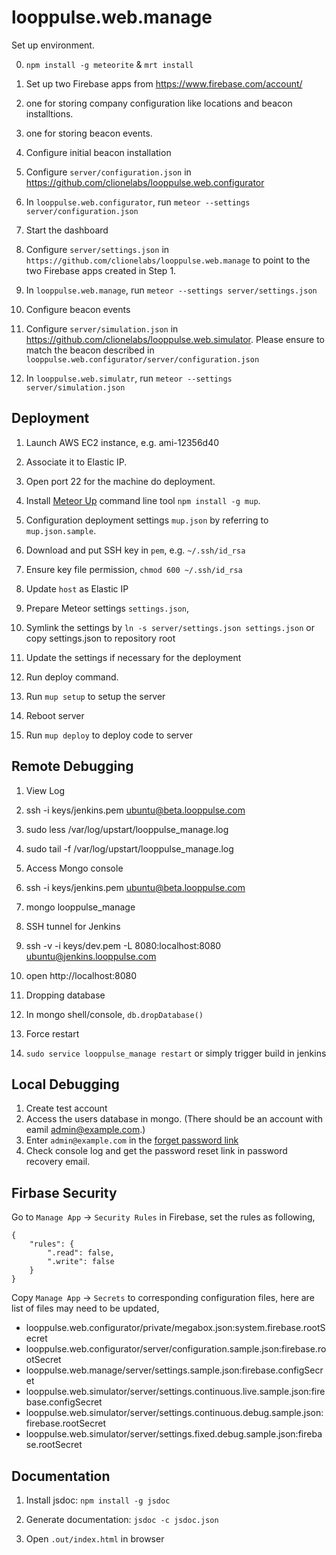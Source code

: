 looppulse.web.manage
====================

Set up environment.

0. `npm install -g meteorite` & `mrt install`

1. Set up two Firebase apps from https://www.firebase.com/account/
  1. one for storing company configuration like locations and beacon installtions.
  2. one for storing beacon events.

2. Configure initial beacon installation  
  1. Configure `server/configuration.json` in https://github.com/clionelabs/looppulse.web.configurator  
  2. In `looppulse.web.configurator`, run `meteor --settings server/configuration.json`

3. Start the dashboard  
  1. Configure `server/settings.json` in `https://github.com/clionelabs/looppulse.web.manage` to point to the two Firebase apps created in Step 1.  
  2. In `looppulse.web.manage`, run `meteor --settings server/settings.json`

4. Configure beacon events  
  1. Configure `server/simulation.json` in https://github.com/clionelabs/looppulse.web.simulator. Please ensure to match the beacon described in `looppulse.web.configurator/server/configuration.json`  
  2. In `looppulse.web.simulatr`, run `meteor --settings server/simulation.json`


## Deployment

1. Launch AWS EC2 instance, e.g. ami-12356d40
  1. Associate it to Elastic IP.
  2. Open port 22 for the machine do deployment.

2. Install [Meteor Up](https://github.com/arunoda/meteor-up) command line tool `npm install -g mup`.

3. Configuration deployment settings `mup.json` by referring to `mup.json.sample`.
  1. Download and put SSH key in `pem`, e.g. `~/.ssh/id_rsa`
  2. Ensure key file permission, `chmod 600 ~/.ssh/id_rsa`
  3. Update `host` as Elastic IP

4. Prepare Meteor settings `settings.json`,
  1. Symlink the settings by `ln -s server/settings.json settings.json` or copy settings.json to repository root
  2. Update the settings if necessary for the deployment

5. Run deploy command.
  1. Run `mup setup` to setup the server
  2. Reboot server
  3. Run `mup deploy` to deploy code to server

## Remote Debugging

1. View Log
  1. ssh -i keys/jenkins.pem ubuntu@beta.looppulse.com
  2. sudo less /var/log/upstart/looppulse_manage.log
  3. sudo tail -f /var/log/upstart/looppulse_manage.log

2. Access Mongo console
  1. ssh -i keys/jenkins.pem ubuntu@beta.looppulse.com
  2. mongo looppulse_manage

3. SSH tunnel for Jenkins
  1. ssh -v -i keys/dev.pem -L 8080:localhost:8080 ubuntu@jenkins.looppulse.com
  2. open http://localhost:8080

4. Dropping database
  1. In mongo shell/console, `db.dropDatabase()`

5. Force restart
  1. `sudo service looppulse_manage restart` or simply trigger build in jenkins


## Local Debugging

1. Create test account
  1. Access the users database in mongo. (There should be an account with eamil admin@example.com.)
  2. Enter `admin@example.com` in the [forget password link](http://localhost:3000/forgot-password)
  3. Check console log and get the password reset link in password recovery email.


## Firbase Security

Go to `Manage App` -> `Security Rules` in Firebase, set the rules as following,

```
{
    "rules": {
        ".read": false,
        ".write": false
    }
}
```

Copy `Manage App` -> `Secrets` to corresponding configuration files, here are list of files may need to be updated,

- looppulse.web.configurator/private/megabox.json:system.firebase.rootSecret
- looppulse.web.configurator/server/configuration.sample.json:firebase.rootSecret
- looppulse.web.manage/server/settings.sample.json:firebase.configSecret
- looppulse.web.simulator/server/settings.continuous.live.sample.json:firebase.configSecret
- looppulse.web.simulator/server/settings.continuous.debug.sample.json:firebase.rootSecret
- looppulse.web.simulator/server/settings.fixed.debug.sample.json:firebase.rootSecret


## Documentation

1. Install jsdoc: `npm install -g jsdoc`

2. Generate documentation: `jsdoc -c jsdoc.json`

3. Open `.out/index.html` in browser
